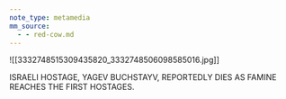 ```yaml
---
note_type: metamedia
mm_source:
  - - red-cow.md
---
```


![[3332748515309435820_3332748506098585016.jpg]]

ISRAELI HOSTAGE, YAGEV BUCHSTAYV,
REPORTEDLY DIES AS FAMINE REACHES
THE FIRST HOSTAGES.

